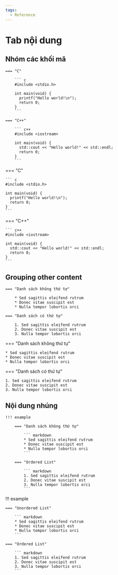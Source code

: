 ```yaml
---
tags:
  - Reference
---
```


# Tab nội dung

## Nhóm các khối mã

````
=== "C"

    ``` c
    #include <stdio.h>

    int main(void) {
      printf("Hello world!\n");
      return 0;
    }
    ```

=== "C++"

    ``` c++
    #include <iostream>

    int main(void) {
      std::cout << "Hello world!" << std::endl;
      return 0;
    }
    ```
````    

=== "C"

    ``` c
    #include <stdio.h>

    int main(void) {
      printf("Hello world!\n");
      return 0;
    }
    ```

=== "C++"

    ``` c++
    #include <iostream>

    int main(void) {
      std::cout << "Hello world!" << std::endl;
      return 0;
    }
    ```

## Grouping other content

```
=== "Danh sách không thứ tự"

    * Sed sagittis eleifend rutrum
    * Donec vitae suscipit est
    * Nulla tempor lobortis orci

=== "Danh sách có thứ tự"

    1. Sed sagittis eleifend rutrum
    2. Donec vitae suscipit est
    3. Nulla tempor lobortis orci
```

=== "Danh sách không thứ tự"

    * Sed sagittis eleifend rutrum
    * Donec vitae suscipit est
    * Nulla tempor lobortis orci

=== "Danh sách có thứ tự"

    1. Sed sagittis eleifend rutrum
    2. Donec vitae suscipit est
    3. Nulla tempor lobortis orci

## Nội dung nhúng

````
!!! example

    === "Danh sách không thứ tự"

        ``` markdown
        * Sed sagittis eleifend rutrum
        * Donec vitae suscipit est
        * Nulla tempor lobortis orci
        ```

    === "Ordered List"

        ``` markdown
        1. Sed sagittis eleifend rutrum
        2. Donec vitae suscipit est
        3. Nulla tempor lobortis orci
        ```
````

!!! example

    === "Unordered List"

        ``` markdown
        * Sed sagittis eleifend rutrum
        * Donec vitae suscipit est
        * Nulla tempor lobortis orci
        ```

    === "Ordered List"

        ``` markdown
        1. Sed sagittis eleifend rutrum
        2. Donec vitae suscipit est
        3. Nulla tempor lobortis orci
        ```